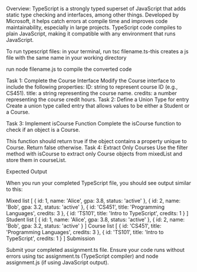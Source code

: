 Overview: TypeScript is a strongly typed superset of JavaScript that adds static type checking and interfaces, among other things. Developed by Microsoft, it helps catch errors at compile time and improves code maintainability, especially in large projects. TypeScript code compiles to plain JavaScript, making it compatible with any environment that runs JavaScript.

To run typescript files:
in your terminal, run tsc filename.ts-this creates a js file with the same name in your working directory

run node filename.js to compile the converted code 

Task 1: Complete the Course Interface
Modify the Course interface to include the following properties:
        ID: string to represent course ID (e.g., CS451).
        title: a string representing the course name.
        credits: a number representing the course credit hours.
Task 2: Define a Union Type for entry
        Create a union type called entry that allows values to be either a Student or a Course.

Task 3: Implement isCourse Function
        Complete the isCourse function to check if an object is a Course.

This function should return true if the object contains a property unique to Course.
        Return false otherwise.
Task 4: Extract Only Courses
        Use the filter method with isCourse to extract only Course objects from mixedList and store them in courseList.

Expected Output

When you run your completed TypeScript file, you should see output similar to this:

Mixed list [
  { id: 1, name: 'Alice', gpa: 3.8, status: 'active' },
  { id: 2, name: 'Bob', gpa: 3.2, status: 'active' },
  { id: 'CS451', title: 'Programming Languages', credits: 3 },
  { id: 'TS101', title: 'Intro to TypeScript', credits: 1 }
]
Student list [
  { id: 1, name: 'Alice', gpa: 3.8, status: 'active' },
  { id: 2, name: 'Bob', gpa: 3.2, status: 'active' }
]
Course list [
  { id: 'CS451', title: 'Programming Languages', credits: 3 },
  { id: 'TS101', title: 'Intro to TypeScript', credits: 1 }
]
Submission

Submit your completed assignment.ts file.
Ensure your code runs without errors using tsc assignment.ts (TypeScript compiler) and node assignment.js (if using JavaScript output).
